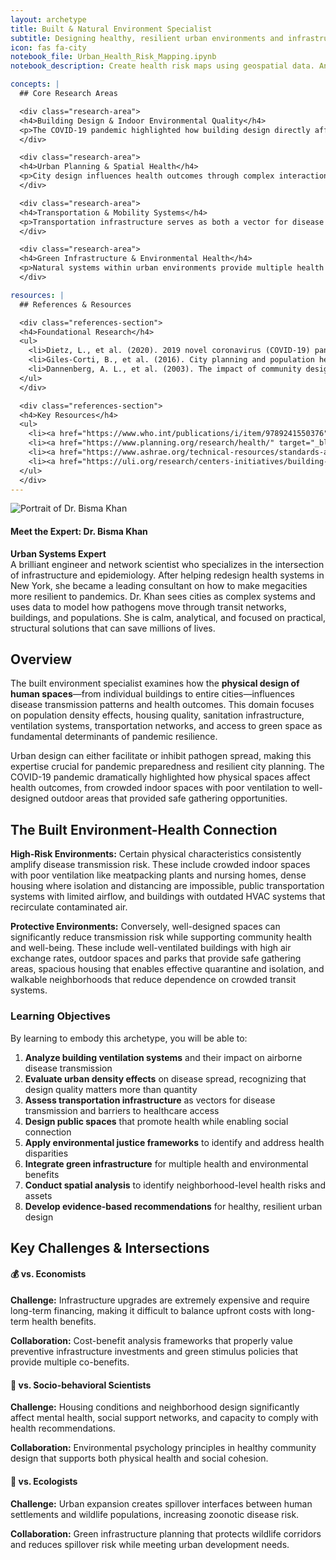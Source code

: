 ```yaml
---
layout: archetype
title: Built & Natural Environment Specialist
subtitle: Designing healthy, resilient urban environments and infrastructure
icon: fas fa-city
notebook_file: Urban_Health_Risk_Mapping.ipynb
notebook_description: Create health risk maps using geospatial data. Analyze how urban design, transportation, and green spaces influence disease transmission patterns.

concepts: |
  ## Core Research Areas

  <div class="research-area">
  <h4>Building Design & Indoor Environmental Quality</h4>
  <p>The COVID-19 pandemic highlighted how building design directly affects disease transmission through airborne pathogens. Specialists focus on ventilation system optimization for pathogen dilution and removal, air filtration technologies and UV disinfection systems, natural ventilation strategies that enhance air exchange, and indoor environmental quality monitoring systems that provide real-time health assessments.</p>
  </div>

  <div class="research-area">
  <h4>Urban Planning & Spatial Health</h4>
  <p>City design influences health outcomes through complex interactions between population density, social infrastructure, and mobility patterns. This includes analyzing how neighborhood walkability promotes physical activity while reducing transit dependence, designing mixed-use developments that affect contact networks, and creating public spaces that enable social distancing while maintaining community connection and mental health.</p>
  </div>

  <div class="research-area">
  <h4>Transportation & Mobility Systems</h4>
  <p>Transportation infrastructure serves as both a vector for disease transmission and a lifeline for healthcare access. Specialists study public transit ventilation requirements for reducing airborne transmission risk, design active transportation infrastructure that promotes health while reducing crowding, and ensure transportation equity so that mobility restrictions don't disproportionately affect vulnerable populations' access to healthcare.</p>
  </div>

  <div class="research-area">
  <h4>Green Infrastructure & Environmental Health</h4>
  <p>Natural systems within urban environments provide multiple health benefits and pandemic resilience. This involves planning parks and open spaces for safe social interaction and mental health support, designing urban forest canopy for air quality benefits and temperature regulation, implementing stormwater management that reduces disease-carrying vector breeding sites, and incorporating biophilic design principles that support mental health through nature contact.</p>
  </div>

resources: |
  ## References & Resources

  <div class="references-section">
  <h4>Foundational Research</h4>
  <ul>
    <li>Dietz, L., et al. (2020). 2019 novel coronavirus (COVID-19) pandemic: Built environment considerations to reduce transmission. <em>mSystems</em>, 5(2), e00245-20.</li>
    <li>Giles-Corti, B., et al. (2016). City planning and population health: A global challenge. <em>The Lancet</em>, 388(10062), 2912-2924.</li>
    <li>Dannenberg, A. L., et al. (2003). The impact of community design and land-use choices on public health. <em>American Journal of Public Health</em>, 93(9), 1500-1508.</li>
  </ul>
  </div>

  <div class="references-section">
  <h4>Key Resources</h4>
  <ul>
    <li><a href="https://www.who.int/publications/i/item/9789241550376" target="_blank">WHO Housing and Health Guidelines</a></li>
    <li><a href="https://www.planning.org/research/health/" target="_blank">American Planning Association Health Planning</a></li>
    <li><a href="https://www.ashrae.org/technical-resources/standards-and-guidelines" target="_blank">ASHRAE Standards for Ventilation</a></li>
    <li><a href="https://uli.org/research/centers-initiatives/building-healthy-places-initiative/" target="_blank">Urban Land Institute Health and Wellness</a></li>
  </ul>
  </div>
---
```


<div class="expert-bio-box">
  <img src="../../assets/images/bisma-khan.png" alt="Portrait of Dr. Bisma Khan" class="expert-photo">
  <div class="expert-details">
    <h4>Meet the Expert: <strong>Dr. Bisma Khan</strong></h4>
    <p>
      <strong>Urban Systems Expert</strong><br>
      A brilliant engineer and network scientist who specializes in the intersection of infrastructure and epidemiology. After helping redesign health systems in New York, she became a leading consultant on how to make megacities more resilient to pandemics. Dr. Khan sees cities as complex systems and uses data to model how pathogens move through transit networks, buildings, and populations. She is calm, analytical, and focused on practical, structural solutions that can save millions of lives.
    </p>
  </div>
</div>

## Overview

The built environment specialist examines how the **physical design of human spaces**—from individual buildings to entire cities—influences disease transmission patterns and health outcomes. This domain focuses on population density effects, housing quality, sanitation infrastructure, ventilation systems, transportation networks, and access to green space as fundamental determinants of pandemic resilience.

Urban design can either facilitate or inhibit pathogen spread, making this expertise crucial for pandemic preparedness and resilient city planning. The COVID-19 pandemic dramatically highlighted how physical spaces affect health outcomes, from crowded indoor spaces with poor ventilation to well-designed outdoor areas that provided safe gathering opportunities.

## The Built Environment-Health Connection

**High-Risk Environments:** Certain physical characteristics consistently amplify disease transmission risk. These include crowded indoor spaces with poor ventilation like meatpacking plants and nursing homes, dense housing where isolation and distancing are impossible, public transportation systems with limited airflow, and buildings with outdated HVAC systems that recirculate contaminated air.

**Protective Environments:** Conversely, well-designed spaces can significantly reduce transmission risk while supporting community health and well-being. These include well-ventilated buildings with high air exchange rates, outdoor spaces and parks that provide safe gathering areas, spacious housing that enables effective quarantine and isolation, and walkable neighborhoods that reduce dependence on crowded transit systems.

<div class="learning-objectives">
<h3>Learning Objectives</h3>
<p>By learning to embody this archetype, you will be able to:</p>
<ol>
  <li><strong>Analyze building ventilation systems</strong> and their impact on airborne disease transmission</li>
  <li><strong>Evaluate urban density effects</strong> on disease spread, recognizing that design quality matters more than quantity</li>
  <li><strong>Assess transportation infrastructure</strong> as vectors for disease transmission and barriers to healthcare access</li>
  <li><strong>Design public spaces</strong> that promote health while enabling social connection</li>
  <li><strong>Apply environmental justice frameworks</strong> to identify and address health disparities</li>
  <li><strong>Integrate green infrastructure</strong> for multiple health and environmental benefits</li>
  <li><strong>Conduct spatial analysis</strong> to identify neighborhood-level health risks and assets</li>
  <li><strong>Develop evidence-based recommendations</strong> for healthy, resilient urban design</li>
</ol>
</div>

## Key Challenges & Intersections

<div class="challenge-box">
<h4><span>💰</span> vs. Economists</h4>
<p><strong>Challenge:</strong> Infrastructure upgrades are extremely expensive and require long-term financing, making it difficult to balance upfront costs with long-term health benefits.</p>
<p><strong>Collaboration:</strong> Cost-benefit analysis frameworks that properly value preventive infrastructure investments and green stimulus policies that provide multiple co-benefits.</p>
</div>

<div class="challenge-box">
<h4><span>🧠</span> vs. Socio-behavioral Scientists</h4>
<p><strong>Challenge:</strong> Housing conditions and neighborhood design significantly affect mental health, social support networks, and capacity to comply with health recommendations.</p>
<p><strong>Collaboration:</strong> Environmental psychology principles in healthy community design that supports both physical health and social cohesion.</p>
</div>

<div class="challenge-box">
<h4><span>🌿</span> vs. Ecologists</h4>
<p><strong>Challenge:</strong> Urban expansion creates spillover interfaces between human settlements and wildlife populations, increasing zoonotic disease risk.</p>
<p><strong>Collaboration:</strong> Green infrastructure planning that protects wildlife corridors and reduces spillover risk while meeting urban development needs.</p>
</div>